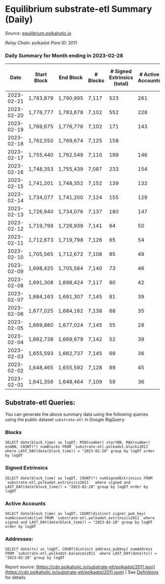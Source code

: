 # Equilibrium substrate-etl Summary (Daily)

_Source_: [equilibrium.polkaholic.io](https://equilibrium.polkaholic.io)

*Relay Chain*: polkadot
*Para ID*: 2011



### Daily Summary for Month ending in 2023-02-28


| Date | Start Block | End Block | # Blocks | # Signed Extrinsics (total) | # Active Accounts | # Passive | # New | # Addresses with Balances | # Events | # Transfers | # XCM Transfers In | # XCM Transfers Out |
| ---- | ----------- | --------- | -------- | --------------------------- | ----------------- | --------- | ----- | ------------------------- | -------- | ----------- | ------------------ | ------------------- |
| 2023-02-21 | 1,783,879 | 1,790,995 | 7,117  | 523 | 261 |  |  | 9,355 | 313,841 |   |   |   |
| 2023-02-20 | 1,776,777 | 1,783,878 | 7,102  | 552 | 228 |  |  | 9,334 | 313,845 |   |   |   |
| 2023-02-19 | 1,769,675 | 1,776,776 | 7,102  | 171 | 143 |  | 5 | 9,310 | 310,440 |   |   |   |
| 2023-02-18 | 1,762,550 | 1,769,674 | 7,125  | 158 |  |  | 10 | 9,310 | 302,289 |   |   |   |
| 2023-02-17 | 1,755,440 | 1,762,549 | 7,110  | 199 | 146 |  | 27 | 9,300 | 301,402 |   |   |   |
| 2023-02-16 | 1,748,353 | 1,755,439 | 7,087  | 233 | 154 |  | 12 | 9,273 | 304,378 |   | 22 ($1,061.92) |   |
| 2023-02-15 | 1,741,201 | 1,748,352 | 7,152  | 139 | 132 |  | 6 | 9,261 | 309,387 |   | 14 ($811.05) |   |
| 2023-02-14 | 1,734,077 | 1,741,200 | 7,124  | 155 | 129 |  | 1 | 9,255 | 308,187 |   | 8 ($176.76) |   |
| 2023-02-13 | 1,726,940 | 1,734,076 | 7,137  | 180 | 147 |  | 94 | 9,254 | 308,496 |   | 101 ($9,859.61) |   |
| 2023-02-12 | 1,719,799 | 1,726,939 | 7,141  | 64 | 50 |  | 3 | 9,160 | 297,745 |   | 7 ($102.29) |   |
| 2023-02-11 | 1,712,673 | 1,719,798 | 7,126  | 65 | 54 |  |  | 9,157 | 296,885 |   |   |   |
| 2023-02-10 | 1,705,565 | 1,712,672 | 7,108  | 85 | 49 |  | 17 | 9,157 | 296,245 |   | 23 ($3,967.73) |   |
| 2023-02-09 | 1,698,425 | 1,705,564 | 7,140  | 73 | 46 |  | 5 | 9,140 | 303,699 |   | 12 ($1,178.94) |   |
| 2023-02-08 | 1,691,308 | 1,698,424 | 7,117  | 80 | 42 |  | 2 | 9,135 | 297,299 |   | 10 ($10,030.37) |   |
| 2023-02-07 | 1,684,163 | 1,691,307 | 7,145  | 81 | 39 |  | 1 | 9,133 | 296,597 |   | 9 ($130.82) |   |
| 2023-02-06 | 1,677,025 | 1,684,162 | 7,138  | 68 | 35 |  | 2 | 9,132 | 297,258 |   | 10 ($84.04) |   |
| 2023-02-05 | 1,669,880 | 1,677,024 | 7,145  | 55 | 28 |  | 2 | 9,130 | 296,249 |   | 7 ($2,364.46) |   |
| 2023-02-04 | 1,662,738 | 1,669,879 | 7,142  | 52 | 39 |  | 3 | 9,128 | 295,443 |   | 4 ($1,246.73) |   |
| 2023-02-03 | 1,655,593 | 1,662,737 | 7,145  | 69 | 36 |  | 130 | 9,125 | 296,414 |   | 11 ($18.13) |   |
| 2023-02-02 | 1,648,465 | 1,655,592 | 7,128  | 89 | 45 |  | 5 | 8,995 | 301,181 |   | 6 ($25.83) |   |
| 2023-02-01 | 1,641,356 | 1,648,464 | 7,109  | 59 | 36 |  | 3 | 8,990 | 305,353 |   | 7 ($108.89) |   |

## Substrate-etl Queries:
You can generate the above summary data using the following queries using the public dataset `substrate-etl` in Google BigQuery:


### Blocks
```
SELECT date(block_time) as logDT, MIN(number) startBN, MAX(number) endBN, COUNT(*) numBlocks FROM `substrate-etl.polkadot.blocks2011`  where LAST_DAY(date(block_time)) = "2023-02-28" group by logDT order by logDT
```


### Signed Extrinsics
```
SELECT date(block_time) as logDT, COUNT(*) numSignedExtrinsics FROM `substrate-etl.polkadot.extrinsics2011`  where signed and LAST_DAY(date(block_time)) = "2023-02-28" group by logDT order by logDT
```


### Active Accounts
```
SELECT date(block_time) as logDT, COUNT(distinct signer_pub_key) numAccountsActive FROM `substrate-etl.polkadot.extrinsics2011` where signed and LAST_DAY(date(block_time)) = "2023-02-28" group by logDT order by logDT
```


### Addresses:
```
SELECT date(ts) as logDT, COUNT(distinct address_pubkey) numAddress FROM `substrate-etl.polkadot.balances2011` where LAST_DAY(date(ts)) = "2023-02-28" group by logDT
```



Report source: [https://cdn.polkaholic.io/substrate-etl/polkadot/2011.json](https://cdn.polkaholic.io/substrate-etl/polkadot/2011.json) | See [Definitions](/DEFINITIONS.md) for details
